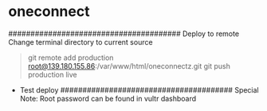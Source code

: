 # oneconnect

#######################################
Deploy to remote
Change terminal directory to current source 
> git remote add production root@139.180.155.86:/var/www/html/oneconnectz.git
> git push production live
- Test deploy
#######################################
Special Note: 
Root password can be found in vultr dashboard
